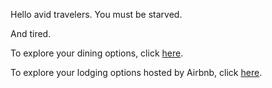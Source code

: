 Hello avid travelers. You must be starved. 

And tired.

To explore your dining options, click [here](http://travel.cnn.com/cambodia-best-dishes-cambodia-food-401118/).

To explore your lodging options hosted by Airbnb, click [here](https://www.airbnb.com/help/getting-started/how-it-works).

